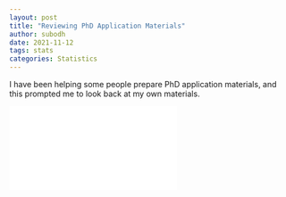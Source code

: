 ```yaml
---
layout: post
title: "Reviewing PhD Application Materials"
author: subodh
date: 2021-11-12
tags: stats
categories: Statistics
---
```

    
I have been helping some people prepare PhD application materials, and this prompted me to look back at my own materials. 

<embed src="/assets/selukar_UW_Purpose.pdf" type="application/pdf">
